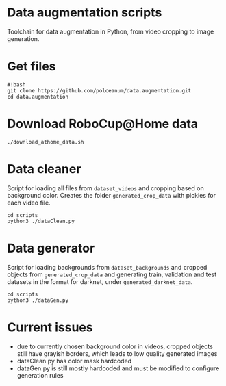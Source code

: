 # Data augmentation scripts
Toolchain for data augmentation in Python, from video cropping to image generation.

# Get files

```
#!bash
git clone https://github.com/polceanum/data.augmentation.git
cd data.augmentation
```

# Download RoboCup@Home data

```
./download_athome_data.sh
```

# Data cleaner
Script for loading all files from ``dataset_videos`` and cropping based on background color. Creates the folder ``generated_crop_data`` with pickles for each video file.

```
cd scripts
python3 ./dataClean.py
```

# Data generator
Script for loading backgrounds from ``dataset_backgrounds`` and cropped objects from ``generated_crop_data`` and generating train, validation and test datasets in the format for darknet, under ``generated_darknet_data``.

```
cd scripts
python3 ./dataGen.py
```

# Current issues
* due to currently chosen background color in videos, cropped objects still have grayish borders, which leads to low quality generated images
* dataClean.py has color mask hardcoded
* dataGen.py is still mostly hardcoded and must be modified to configure generation rules
